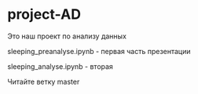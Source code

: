 # project-AD

Это наш проект по анализу данных


sleeping_preanalyse.ipynb - первая часть презентации

sleeping_analyse.ipynb - вторая


Читайте ветку master
